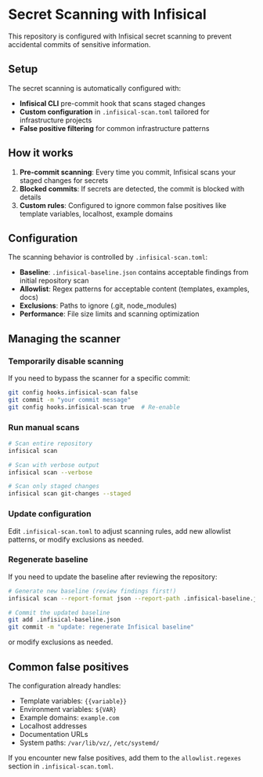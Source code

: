 # Secret Scanning with Infisical

This repository is configured with Infisical secret scanning to prevent
accidental commits of sensitive information.

## Setup

The secret scanning is automatically configured with:

- **Infisical CLI** pre-commit hook that scans staged changes
- **Custom configuration** in `.infisical-scan.toml` tailored for infrastructure
  projects
- **False positive filtering** for common infrastructure patterns

## How it works

1. **Pre-commit scanning**: Every time you commit, Infisical scans your staged
   changes for secrets
2. **Blocked commits**: If secrets are detected, the commit is blocked with
   details
3. **Custom rules**: Configured to ignore common false positives like template
   variables, localhost, example domains

## Configuration

The scanning behavior is controlled by `.infisical-scan.toml`:

- **Baseline**: `.infisical-baseline.json` contains acceptable findings from
  initial repository scan
- **Allowlist**: Regex patterns for acceptable content (templates, examples,
  docs)
- **Exclusions**: Paths to ignore (.git, node_modules)
- **Performance**: File size limits and scanning optimization

## Managing the scanner

### Temporarily disable scanning

If you need to bypass the scanner for a specific commit:

```bash
git config hooks.infisical-scan false
git commit -m "your commit message"
git config hooks.infisical-scan true  # Re-enable
```

### Run manual scans

```bash
# Scan entire repository
infisical scan

# Scan with verbose output
infisical scan --verbose

# Scan only staged changes
infisical scan git-changes --staged
```

### Update configuration

Edit `.infisical-scan.toml` to adjust scanning rules, add new allowlist
patterns, or modify exclusions as needed.

### Regenerate baseline

If you need to update the baseline after reviewing the repository:

```bash
# Generate new baseline (review findings first!)
infisical scan --report-format json --report-path .infisical-baseline.json

# Commit the updated baseline
git add .infisical-baseline.json
git commit -m "update: regenerate Infisical baseline"
```

or modify exclusions as needed.

## Common false positives

The configuration already handles:

- Template variables: `{{variable}}`
- Environment variables: `${VAR}`
- Example domains: `example.com`
- Localhost addresses
- Documentation URLs
- System paths: `/var/lib/vz/`, `/etc/systemd/`

If you encounter new false positives, add them to the `allowlist.regexes`
section in `.infisical-scan.toml`.

